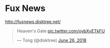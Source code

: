 
Fux News
========
http://fuxnews.disktree.net/

<blockquote class="twitter-tweet" data-lang="en" data-theme="dark" data-link-color="#F5F8FA"><p lang="en" dir="ltr">Heaven&#39;s Gate <a href="https://t.co/oybXvETkFU">pic.twitter.com/oybXvETkFU</a></p>&mdash; Tong (@disktree) <a href="https://twitter.com/disktree/status/1011557728144195585?ref_src=twsrc%5Etfw">June 26, 2018</a></blockquote> <script async src="https://platform.twitter.com/widgets.js" charset="utf-8"></script>
